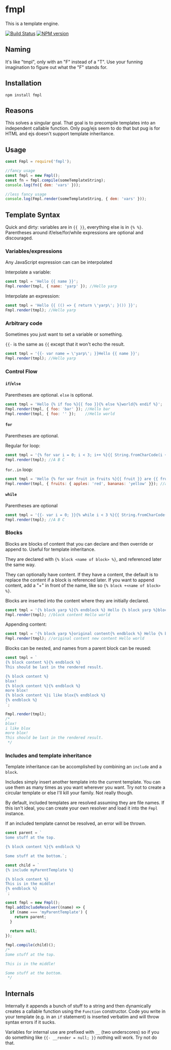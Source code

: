 # fmpl

This is a template engine. 

[![Build Status](https://travis-ci.org/tmont/fmpl.svg?branch=master)](https://travis-ci.org/tmont/fmpl)
[![NPM version](https://img.shields.io/npm/v/fmpl.svg)](https://www.npmjs.com/package/fmpl)

## Naming
It's like "tmpl", only with an "F" instead of a "T". Use your
funning imagination to figure out what the "F" stands for.

## Installation
```
npm install fmpl
```

## Reasons
This solves a singular goal. That goal is to precompile templates
into an independent callable function. Only pug/ejs seem to do that
but pug is for HTML and ejs doesn't support template inheritance.

## Usage
```javascript
const Fmpl = require('fmpl');

//fancy usage
const fmpl = new Fmpl();
const fn = fmpl.compile(someTemplateString);
console.log(fn({ dem: 'vars' }));

//less fancy usage
console.log(Fmpl.render(someTemplateString, { dem: 'vars' }));
```

## Template Syntax
Quick and dirty: variables are in `{{ }}`, everything else is in
`{% %}`. Parentheses around if/else/for/while expressions are optional and discouraged.

### Variables/expressions
Any JavaScript expression can can be interpolated

Interpolate a variable:
```javascript
const tmpl = 'Hello {{ name }}';
Fmpl.render(tmpl, { name: 'yarp' }); //Hello yarp
```

Interpolate an expression:
```javascript
const tmpl = 'Hello {{ (() => { return \'yarp\'; }()) }}';
Fmpl.render(tmpl); //Hello yarp
```

### Arbitrary code
Sometimes you just want to set a variable or something.

`{{-` is the same as `{{` except that it won't echo the result.
```javascript
const tmpl = '{{- var name = \'yarp\'; }}Hello {{ name }}';
Fmpl.render(tmpl); //Hello yarp
```

### Control Flow
#### `if`/`else`
Parentheses are optional. `else` is optional.

```javascript
const tmpl = 'Hello {% if foo %}{{ foo }}{% else %}world{% endif %}';
Fmpl.render(tmpl, { foo: 'bar' }); //Hello bar
Fmpl.render(tmpl, { foo: '' });    //Hello world
```

#### `for`
Parentheses are optional.

Regular for loop:
```javascript
const tmpl = '{% for var i = 0; i < 3; i++ %}{{ String.fromCharCode(i + 65) }} {% endfor %}';
Fmpl.render(tmpl); //A B C
```

`for..in` loop:
```javascript
const tmpl = 'Hello {% for var fruit in fruits %}{{ fruit }} are {{ fruits[fruit] }} {% endfor %}';
Fmpl.render(tmpl, { fruits: { apples: 'red', bananas: 'yellow' }}); //apples are red bananas are yellow
```

#### `while`
Parentheses are optional

```javascript
const tmpl = '{{- var i = 0; }}{% while i < 3 %}{{ String.fromCharCode(i + 65) }}{{- i++ }} {% endwhile %}';
Fmpl.render(tmpl); //A B C
```

### Blocks
Blocks are blocks of content that you can declare and then override or append to.
Useful for template inheritance.

They are declared with `{% block <name of block> %}`, and referenced later the same way.

They can optionally have content. If they have a content, the default is to replace the content
if a block is referenced later. If you want to append content, add a "+" in front of the name, 
like so `{% block +<name of block> %}`.

Blocks are inserted into the content where they are initially declared.

```javascript
const tmpl = '{% block yarp %}{% endblock %} Hello {% block yarp %}block content{% endblock %}world';
Fmpl.render(tmpl); //block content Hello world
```

Appending content:
```javascript
const tmpl = '{% block yarp %}original content{% endblock %} Hello {% block +yarp %} new content{% endblock %}world';
Fmpl.render(tmpl); //original content new content Hello world
```

Blocks can be nested, and names from a parent block can be reused:
```javascript
const tmpl = `
{% block content %}{% endblock %}
This should be last in the rendered result.

{% block content %}
blox!
{% block content %}{% endblock %}
more blox!
{% block content %}i like blox{% endblock %}
{% endblock %}
`;

Fmpl.render(tmpl);
/*
blox!
i like blox
more blox!
This should be last in the rendered result.
 */
```

### Includes and template inheritance
Template inheritance can be accomplished by combining an `include` and a `block`.

Includes simply insert another template into the current template. You can use them
as many times as you want wherever you want. Try not to create a circular template or
else I'll kill your family. Not really though.

By default, included templates are resolved assuming they are file names. If this isn't ideal,
you can create your own resolver and load it into the `Fmpl` instance.

If an included template cannot be resolved, an error will be thrown.

```javascript
const parent = `
Some stuff at the top.

{% block content %}{% endblock %}

Some stuff at the bottom.`;

const child = `
{% include myParentTemplate %}

{% block content %}
This is in the middle!
{% endblock %}
`;

const fmpl = new Fmpl();
fmpl.addIncludeResolver((name) => {
  if (name === 'myParentTemplate') {
  	return parent;
  }
  
  return null;
});

fmpl.compile(child)();
/*
Some stuff at the top.

This is in the middle!

Some stuff at the bottom.
 */
```

## Internals
Internally it appends a bunch of stuff to a string and then dynamically
creates a callable function using the `Function` constructor. Code you write
in your template (e.g. in an `if` statement) is inserted verbatim and will
throw syntax errors if it sucks.

Variables for internal use are prefixed with `__` (two underscores) so if you
do something like `{{- __render = null; }}` nothing will work. Try not do that.
